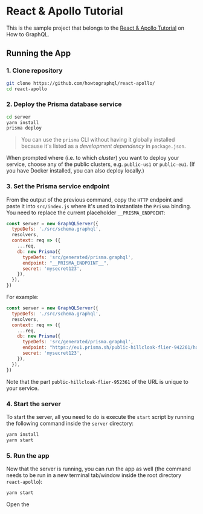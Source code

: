 # React & Apollo Tutorial

This is the sample project that belongs to the [React & Apollo Tutorial](https://www.howtographql.com/react-apollo/0-introduction/) on How to GraphQL.

## Running the App

### 1. Clone repository

```sh
git clone https://github.com/howtographql/react-apollo/
cd react-apollo
```

### 2. Deploy the Prisma database service

```sh
cd server
yarn install
prisma deploy
```

> You can use the `prisma` CLI without having it globally installed because it's listed as a _development dependency_ in `package.json`.

When prompted where (i.e. to which _cluster_) you want to deploy your service, choose any of the public clusters, e.g. `public-us1` or `public-eu1`. (If you have Docker installed, you can also deploy locally.)

### 3. Set the Prisma service endpoint

From the output of the previous command, copy the `HTTP` endpoint and paste it into `src/index.js` where it's used to instantiate the `Prisma` binding. You need to replace the current placeholder `__PRISMA_ENDPOINT`:

```js
const server = new GraphQLServer({
  typeDefs: './src/schema.graphql',
  resolvers,
  context: req => ({
    ...req,
    db: new Prisma({
      typeDefs: 'src/generated/prisma.graphql',
      endpoint: "__PRISMA_ENDPOINT__",
      secret: 'mysecret123',
    }),
  }),
})
```

For example:

```js
const server = new GraphQLServer({
  typeDefs: './src/schema.graphql',
  resolvers,
  context: req => ({
    ...req,
    db: new Prisma({
      typeDefs: 'src/generated/prisma.graphql',
      endpoint: "https://eu1.prisma.sh/public-hillcloak-flier-942261/hackernews-graphql-js/dev",
      secret: 'mysecret123',
    }),
  }),
})
```

Note that the part `public-hillcloak-flier-952361` of the URL is unique to your service.

### 4. Start the server

To start the server, all you need to do is execute the `start` script by running the following command inside the `server` directory:

```sh
yarn install
yarn start
```

### 5. Run the app

Now that the server is running, you can run the app as well (the command needs to be run in a new terminal tab/window inside the root directory `react-apollo`):

```sh
yarn start
```

Open the 